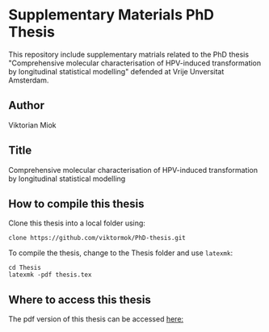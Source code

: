 # Supplementary Materials PhD Thesis
This repository include supplementary matrials related to the PhD thesis "Comprehensive molecular characterisation of HPV-induced transformation by longitudinal statistical modelling" defended at Vrije Unversitat Amsterdam.

## Author
Viktorian Miok

## Title
Comprehensive molecular characterisation of HPV-induced transformation by longitudinal statistical modelling

## How to compile this thesis

Clone this thesis into a local folder using:

```{bash}
clone https://github.com/viktormok/PhD-thesis.git
```

To compile the thesis, change to the Thesis folder and use `latexmk`:

```{bash}
cd Thesis
latexmk -pdf thesis.tex
```

## Where to access this thesis

The pdf version of this thesis can be accessed [here:](https://research.vu.nl/en/publications/comprehensive-molecular-characterisation-of-hpv-induced-transform)
